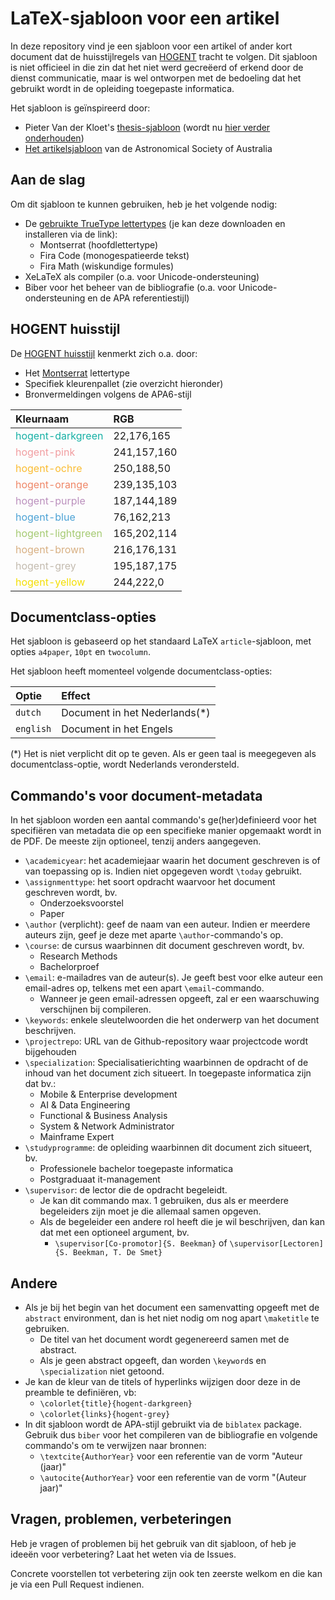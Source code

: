 # LaTeX-sjabloon voor een artikel

In deze repository vind je een sjabloon voor een artikel of ander kort document dat de huisstijlregels van [HOGENT](https://www.hogent.be) tracht te volgen. Dit sjabloon is niet officieel in die zin dat het niet werd gecreëerd of erkend door de dienst communicatie, maar is wel ontworpen met de bedoeling dat het gebruikt wordt in de opleiding toegepaste informatica.

Het sjabloon is geïnspireerd door:

- Pieter Van der Kloet's [thesis-sjabloon](https://github.com/pvdk/hogent-latex-thesis) (wordt nu [hier verder onderhouden](https://github.com/HoGentTIN/hogent-latex-thesis))
- [Het artikelsjabloon](https://www.overleaf.com/latex/templates/publications-of-the-astronomical-society-of-australia/nbjxzvhrrgbx) van de Astronomical Society of Australia

## Aan de slag

Om dit sjabloon te kunnen gebruiken, heb je het volgende nodig:

- De [gebruikte TrueType lettertypes](https://github.com/HoGentTIN/presentatie-latex-sjabloon/tree/master/fonts) (je kan deze downloaden en installeren via de link):
    - Montserrat (hoofdlettertype)
    - Fira Code (monogespatieerde tekst)
    - Fira Math (wiskundige formules)
- XeLaTeX als compiler (o.a. voor Unicode-ondersteuning)
- Biber voor het beheer van de bibliografie (o.a. voor Unicode-ondersteuning en de APA referentiestijl)

## HOGENT huisstijl

De [HOGENT huisstijl](https://hnet.hogent.be/themas/communicatie/huisstijl-logo-s-en-sjablonen/) kenmerkt zich o.a. door:

- Het [Montserrat](https://github.com/JulietaUla/Montserrat/) lettertype
- Specifiek kleurenpallet (zie overzicht hieronder)
- Bronvermeldingen volgens de APA6-stijl

| Kleurnaam                                                   | RGB         |
| :---------------------------------------------------------- | :---------- |
| <div style='color:rgb(22,176,165)'>hogent-darkgreen</div>   | 22,176,165  |
| <div style='color:rgb(241,157,160)'>hogent-pink</div>       | 241,157,160 |
| <div style='color:rgb(250,188,50)'>hogent-ochre</div>       | 250,188,50  |
| <div style='color:rgb(239,135,103)'>hogent-orange</div>     | 239,135,103 |
| <div style='color:rgb(187,144,189)'>hogent-purple</div>     | 187,144,189 |
| <div style='color:rgb(76,162,213)'>hogent-blue</div>        | 76,162,213  |
| <div style='color:rgb(165,202,114)'>hogent-lightgreen</div> | 165,202,114 |
| <div style='color:rgb(216,176,131)'>hogent-brown</div>      | 216,176,131 |
| <div style='color:rgb(195,187,175)'>hogent-grey</div>       | 195,187,175 |
| <div style='color:rgb(244,222,0)'>hogent-yellow</div>       | 244,222,0   |

## Documentclass-opties

Het sjabloon is gebaseerd op het standaard LaTeX `article`-sjabloon, met opties `a4paper`, `10pt` en `twocolumn`.

Het sjabloon heeft momenteel volgende documentclass-opties:

| Optie     | Effect                         |
| :-------- | :----------------------------- |
| `dutch`   | Document in het Nederlands(\*) |
| `english` | Document in het Engels         |

(*) Het is niet verplicht dit op te geven. Als er geen taal is meegegeven als documentclass-optie, wordt Nederlands verondersteld.

## Commando's voor document-metadata

In het sjabloon worden een aantal commando's ge(her)definieerd voor het specifiëren van metadata die op een specifieke manier opgemaakt wordt in de PDF. De meeste zijn optioneel, tenzij anders aangegeven.

- `\academicyear`: het academiejaar waarin het document geschreven is of van toepassing op is. Indien niet opgegeven wordt `\today` gebruikt.
- `\assignmenttype`: het soort opdracht waarvoor het document geschreven wordt, bv.
    - Onderzoeksvoorstel
    - Paper
- `\author` (verplicht): geef de naam van een auteur. Indien er meerdere auteurs zijn, geef je deze met aparte `\author`-commando's op.
- `\course`: de cursus waarbinnen dit document geschreven wordt, bv.
    - Research Methods
    - Bachelorproef
- `\email`: e-mailadres van de auteur(s). Je geeft best voor elke auteur een email-adres op, telkens met een apart `\email`-commando.
    - Wanneer je geen email-adressen opgeeft, zal er een waarschuwing verschijnen bij compileren.
- `\keywords`: enkele sleutelwoorden die het onderwerp van het document beschrijven.
- `\projectrepo`: URL van de Github-repository waar projectcode wordt bijgehouden
- `\specialization`: Specialisatierichting waarbinnen de opdracht of de inhoud van het document zich situeert. In toegepaste informatica zijn dat bv.:
    - Mobile \& Enterprise development
    - AI \& Data Engineering
    - Functional \& Business Analysis
    - System \& Network Administrator
    - Mainframe Expert
- `\studyprogramme`: de opleiding waarbinnen dit document zich situeert, bv.
    - Professionele bachelor toegepaste informatica
    - Postgraduaat it-management
- `\supervisor`: de lector die de opdracht begeleidt.
    - Je kan dit commando max. 1 gebruiken, dus als er meerdere begeleiders zijn moet je die allemaal samen opgeven.
    - Als de begeleider een andere rol heeft die je wil beschrijven, dan kan dat met een optioneel argument, bv.
        - `\supervisor[Co-promotor]{S. Beekman}` of `\supervisor[Lectoren]{S. Beekman, T. De Smet}`

## Andere

- Als je bij het begin van het document een samenvatting opgeeft met de `abstract` environment, dan is het niet nodig om nog apart `\maketitle` te gebruiken.
    - De titel van het document wordt gegenereerd samen met de abstract.
    - Als je geen abstract opgeeft, dan worden `\keyword`s en `\specialization` niet getoond.
- Je kan de kleur van de titels of hyperlinks wijzigen door deze in de preamble te definiëren, vb:
    - `\colorlet{title}{hogent-darkgreen}`
    - `\colorlet{links}{hogent-grey}`
- In dit sjabloon wordt de APA-stijl gebruikt via de `biblatex` package. Gebruik dus `biber` voor het compileren van de bibliografie en volgende commando's om te verwijzen naar bronnen:
    - `\textcite{AuthorYear}` voor een referentie van de vorm "Auteur (jaar)"
    - `\autocite{AuthorYear}` voor een referentie van de vorm "(Auteur jaar)"

## Vragen, problemen, verbeteringen

Heb je vragen of problemen bij het gebruik van dit sjabloon, of heb je ideeën voor verbetering? Laat het weten via de Issues.

Concrete voorstellen tot verbetering zijn ook ten zeerste welkom en die kan je via een Pull Request indienen.
